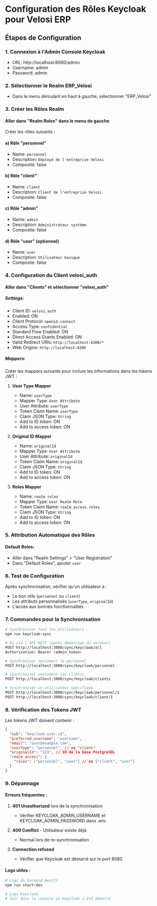 # Configuration des Rôles Keycloak pour Velosi ERP

## Étapes de Configuration

### 1. Connexion à l'Admin Console Keycloak
- URL: http://localhost:8080/admin
- Username: admin
- Password: admin

### 2. Sélectionner le Realm ERP_Velosi
- Dans le menu déroulant en haut à gauche, sélectionner "ERP_Velosi"

### 3. Créer les Rôles Realm

#### Aller dans "Realm Roles" dans le menu de gauche

Créer les rôles suivants :

#### a) Rôle "personnel"
- Name: `personnel`
- Description: `Employé de l'entreprise Velosi`
- Composite: false

#### b) Rôle "client"
- Name: `client`
- Description: `Client de l'entreprise Velosi`
- Composite: false

#### c) Rôle "admin"
- Name: `admin`
- Description: `Administrateur système`
- Composite: false

#### d) Rôle "user" (optionnel)
- Name: `user`
- Description: `Utilisateur basique`
- Composite: false

### 4. Configuration du Client velosi_auth

#### Aller dans "Clients" et sélectionner "velosi_auth"

##### Settings:
- Client ID: `velosi_auth`
- Enabled: ON
- Client Protocol: `openid-connect`
- Access Type: `confidential`
- Standard Flow Enabled: ON
- Direct Access Grants Enabled: ON
- Valid Redirect URIs: `http://localhost:4200/*`
- Web Origins: `http://localhost:4200`

##### Mappers:
Créer les mappers suivants pour inclure les informations dans les tokens JWT :

1. **User Type Mapper**
   - Name: `userType`
   - Mapper Type: `User Attribute`
   - User Attribute: `userType`
   - Token Claim Name: `userType`
   - Claim JSON Type: `String`
   - Add to ID token: ON
   - Add to access token: ON

2. **Original ID Mapper**
   - Name: `originalId`
   - Mapper Type: `User Attribute`
   - User Attribute: `originalId`
   - Token Claim Name: `originalId`
   - Claim JSON Type: `String`
   - Add to ID token: ON
   - Add to access token: ON

3. **Roles Mapper**
   - Name: `realm roles`
   - Mapper Type: `User Realm Role`
   - Token Claim Name: `realm_access.roles`
   - Claim JSON Type: `String`
   - Add to ID token: ON
   - Add to access token: ON

### 5. Attribution Automatique des Rôles

#### Default Roles:
- Aller dans "Realm Settings" > "User Registration"
- Dans "Default Roles", ajouter `user`

### 6. Test de Configuration

Après synchronisation, vérifier qu'un utilisateur a :
- Le bon rôle (`personnel` ou `client`)
- Les attributs personnalisés (`userType`, `originalId`)
- L'accès aux bonnes fonctionnalités

### 7. Commandes pour la Synchronisation

```bash
# Synchroniser tous les utilisateurs
npm run keycloak:sync

# Ou via l'API REST (après démarrage du serveur)
POST http://localhost:3000/sync/keycloak/all
Authorization: Bearer <admin_token>

# Synchroniser seulement le personnel
POST http://localhost:3000/sync/keycloak/personnel

# Synchroniser seulement les clients
POST http://localhost:3000/sync/keycloak/clients

# Synchroniser un utilisateur spécifique
POST http://localhost:3000/sync/keycloak/personnel/1
POST http://localhost:3000/sync/keycloak/client/1
```

### 8. Vérification des Tokens JWT

Les tokens JWT doivent contenir :
```json
{
  "sub": "keycloak-user-id",
  "preferred_username": "username",
  "email": "user@example.com",
  "userType": "personnel", // ou "client"
  "originalId": "123", // ID de la base PostgreSQL
  "realm_access": {
    "roles": ["personnel", "user"] // ou ["client", "user"]
  }
}
```

### 9. Dépannage

#### Erreurs fréquentes :
1. **401 Unauthorized** lors de la synchronisation
   - Vérifier KEYCLOAK_ADMIN_USERNAME et KEYCLOAK_ADMIN_PASSWORD dans .env

2. **409 Conflict** - Utilisateur existe déjà
   - Normal lors de re-synchronisation

3. **Connection refused**
   - Vérifier que Keycloak est démarré sur le port 8080

#### Logs utiles :
```bash
# Logs du backend NestJS
npm run start:dev

# Logs Keycloak
# Voir dans la console où Keycloak a été démarré
```

